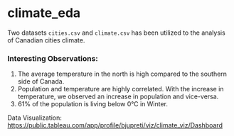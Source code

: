 # climate_eda

Two datasets `cities.csv` and `climate.csv` has been utilized to the analysis of Canadian cities climate.

### Interesting Observations:

1. The average temperature in the north is high compared to the southern side of Canada.
2. Population and temperature are highly correlated. With the increase in temperature, we observed an increase in population and vice-versa.
3. 61% of the population is living below 0°C in Winter.

Data Visualization:
https://public.tableau.com/app/profile/bjupreti/viz/climate_viz/Dashboard
